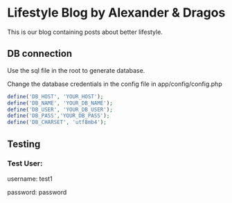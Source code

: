# Lifestyle Blog by Alexander & Dragos

This is our blog containing posts about better lifestyle.

## DB connection

Use the sql file in the root to generate database.

Change the database credentials in the config file in app/config/config.php

```php
define('DB_HOST', 'YOUR_HOST');
define('DB_NAME', 'YOUR_DB_NAME');
define('DB_USER', 'YOUR_DB_USER');
define('DB_PASS','YOUR_DB_PASS');
define('DB_CHARSET', 'utf8mb4');
```

## Testing

### Test User:

username: test1

password: password
